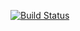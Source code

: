 [![Build Status](https://travis-ci.org/GolezTrol/js-maps.svg?branch=master)](https://travis-ci.org/GolezTrol/js-maps)
